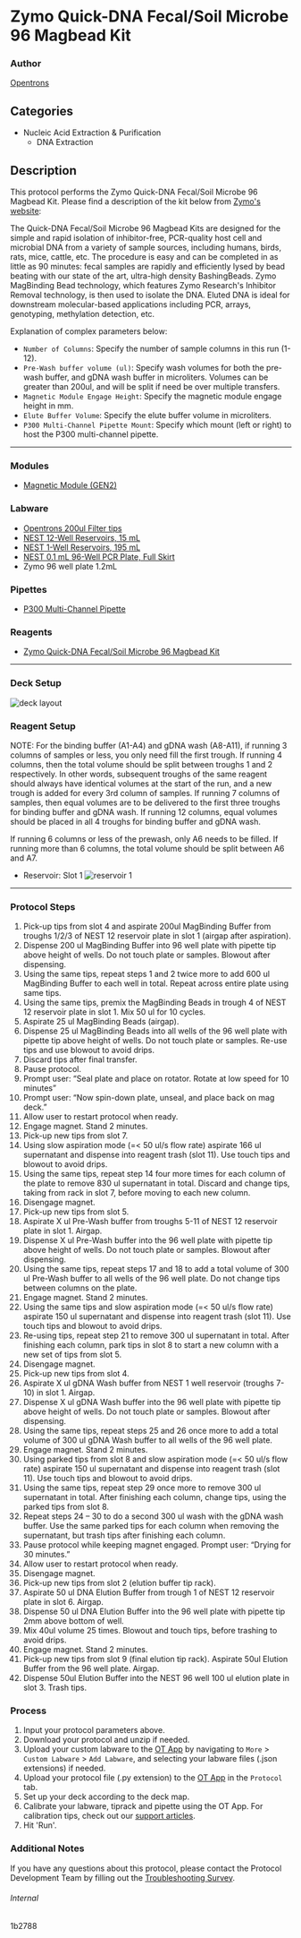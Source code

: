 # Zymo Quick-DNA Fecal/Soil Microbe 96 Magbead Kit

### Author
[Opentrons](https://opentrons.com/)

## Categories
* Nucleic Acid Extraction & Purification
	* DNA Extraction

## Description
This protocol performs the Zymo Quick-DNA Fecal/Soil Microbe 96 Magbead Kit. Please find a description of the kit below from [Zymo's website](https://www.zymoresearch.com/collections/quick-dna-fecal-soil-microbe-kits/products/quick-dna-fecal-soil-microbe-96-magbead-kit):

The Quick-DNA Fecal/Soil Microbe 96 Magbead Kits are designed for the simple and rapid isolation of inhibitor-free, PCR-quality host cell and microbial DNA from a variety of sample sources, including humans, birds, rats, mice, cattle, etc. The procedure is easy and can be completed in as little as 90 minutes: fecal samples are rapidly and efficiently lysed by bead beating with our state of the art, ultra-high density BashingBeads. Zymo MagBinding Bead technology, which features Zymo Research's Inhibitor Removal technology, is then used to isolate the DNA. Eluted DNA is ideal for downstream molecular-based applications including PCR, arrays, genotyping, methylation detection, etc.

Explanation of complex parameters below:
* `Number of Columns`: Specify the number of sample columns in this run (1-12).
* `Pre-Wash buffer volume (ul)`: Specify wash volumes for both the pre-wash buffer, and gDNA wash buffer in microliters. Volumes can be greater than 200ul, and will be split if need be over multiple transfers.
* `Magnetic Module Engage Height`: Specify the magnetic module engage height in mm.
* `Elute Buffer Volume`: Specify the elute buffer volume in microliters.
* `P300 Multi-Channel Pipette Mount`: Specify which mount (left or right) to host the P300 multi-channel pipette.

---

### Modules
* [Magnetic Module (GEN2)](https://shop.opentrons.com/collections/hardware-modules/products/magdeck)


### Labware
* [Opentrons 200ul Filter tips](https://shop.opentrons.com/universal-filter-tips/?_gl=1*tbwww1*_ga*MTM2NTEwNjE0OS4xNjIxMzYxMzU4*_ga_GNSMNLW4RY*MTY0ODQ5NzQ5OC44MTIuMS4xNjQ4NDk3NzMyLjA.&_ga=2.178485476.1131955611.1648475204-1365106149.1621361358)
* [NEST 12-Well Reservoirs, 15 mL](https://shop.opentrons.com/nest-12-well-reservoirs-15-ml/)
* [NEST 1-Well Reservoirs, 195 mL](https://shop.opentrons.com/nest-1-well-reservoirs-195-ml/)
* [NEST 0.1 mL 96-Well PCR Plate, Full Skirt](https://shop.opentrons.com/nest-0-1-ml-96-well-pcr-plate-full-skirt/)
* Zymo 96 well plate 1.2mL

### Pipettes
* [P300 Multi-Channel Pipette](https://shop.opentrons.com/8-channel-electronic-pipette/)


### Reagents
* [Zymo Quick-DNA Fecal/Soil Microbe 96 Magbead Kit](https://www.zymoresearch.com/collections/quick-dna-fecal-soil-microbe-kits/products/quick-dna-fecal-soil-microbe-96-magbead-kit)

---

### Deck Setup
![deck layout](https://opentrons-protocol-library-website.s3.amazonaws.com/custom-README-images/1b2788/Screen+Shot+2022-04-21+at+5.12.11+PM.png)

### Reagent Setup

NOTE: For the binding buffer (A1-A4) and gDNA wash (A8-A11), if running 3 columns of samples or less, you only need fill the first trough. If running 4 columns, then the total volume should be split between troughs 1 and 2 respectively. In other words, subsequent troughs of the same reagent should always have identical volumes at the start of the run, and a new trough is added for every 3rd column of samples. If running 7 columns of samples, then equal volumes are to be delivered to the first three troughs for binding buffer and gDNA wash. If running 12 columns, equal volumes should be placed in all 4 troughs for binding buffer and gDNA wash.

If running 6 columns or less of the prewash, only A6 needs to be filled. If running more than 6 columns, the total volume should be split between A6 and A7.

* Reservoir: Slot 1
![reservoir 1](https://opentrons-protocol-library-website.s3.amazonaws.com/custom-README-images/1b2788/Screen+Shot+2022-04-21+at+5.10.43+PM.png)


---

### Protocol Steps
1. Pick-up tips from slot 4 and aspirate 200ul MagBinding Buffer from troughs 1/2/3 of NEST 12 reservoir plate in slot 1 (airgap after aspiration).
2. Dispense 200 ul MagBinding Buffer into 96 well plate with pipette tip above height of wells. Do not touch plate or samples. Blowout after dispensing.
3. Using the same tips, repeat steps 1 and 2 twice more to add 600 ul MagBinding Buffer to each well in total. Repeat across entire plate using same tips.
4. Using the same tips, premix the MagBinding Beads in trough 4 of NEST 12 reservoir plate in slot 1. Mix 50 ul for 10 cycles.
5. Aspirate 25 ul MagBinding Beads (airgap).
6. Dispense 25 ul MagBinding Beads into all wells of the 96 well plate with pipette tip above height of wells. Do not touch plate or samples. Re-use tips and use blowout to avoid drips.
7. Discard tips after final transfer.
8. Pause protocol.
9. Prompt user: “Seal plate and place on rotator. Rotate at low speed for 10 minutes”
10. Prompt user: “Now spin-down plate, unseal, and place back on mag deck.”
11. Allow user to restart protocol when ready.
12. Engage magnet. Stand 2 minutes.
13. Pick-up new tips from slot 7.
14. Using slow aspiration mode (=< 50 ul/s flow rate) aspirate 166 ul supernatant and dispense into reagent trash (slot 11). Use touch tips and blowout to avoid drips.
15. Using the same tips, repeat step 14 four more times for each column of the plate to remove 830 ul supernatant in total. Discard and change tips, taking from rack in slot 7, before moving to each new column.
15. Disengage magnet.
16. Pick-up new tips from slot 5.
17. Aspirate X ul Pre-Wash buffer from troughs 5-11 of NEST 12 reservoir plate in slot 1. Airgap.
18. Dispense X ul Pre-Wash buffer into the 96 well plate with pipette tip above height of wells. Do not touch plate or samples. Blowout after dispensing.
19. Using the same tips, repeat steps 17 and 18 to add a total volume of 300 ul Pre-Wash buffer to all wells of the 96 well plate. Do not change tips between columns on the plate.
20. Engage magnet. Stand 2 minutes.
21. Using the same tips and slow aspiration mode (=< 50 ul/s flow rate) aspirate 150 ul supernatant and dispense into reagent trash (slot 11). Use touch tips and blowout to avoid drips.
22. Re-using tips, repeat step 21 to remove 300 ul supernatant in total. After finishing each column, park tips in slot 8 to start a new column with a new set of tips from slot 5.
23. Disengage magnet.
24. Pick-up new tips from slot 4.
25. Aspirate X ul gDNA Wash buffer from NEST 1 well reservoir (troughs 7-10) in slot 1. Airgap.
26. Dispense X ul gDNA Wash buffer into the 96 well plate with pipette tip above height of wells. Do not touch plate or samples. Blowout after dispensing.
27. Using the same tips, repeat steps 25 and 26 once more to add a total volume of 300 ul gDNA Wash buffer to all wells of the 96 well plate.
28. Engage magnet. Stand 2 minutes.
29. Using parked tips from slot 8 and slow aspiration mode (=< 50 ul/s flow rate) aspirate 150 ul supernatant and dispense into reagent trash (slot 11). Use touch tips and blowout to avoid drips.
30. Using the same tips, repeat step 29 once more to remove 300 ul supernatant in total. After finishing each column, change tips, using the parked tips from slot 8.
31. Repeat steps 24 – 30 to do a second 300 ul wash with the gDNA wash buffer. Use the same parked tips for each column when removing the supernatant, but trash tips after finishing each column.
32. Pause protocol while keeping magnet engaged. Prompt user: “Drying for 30 minutes.”
33. Allow user to restart protocol when ready.
34. Disengage magnet.
35. Pick-up new tips from slot 2 (elution buffer tip rack).
36. Aspirate 50 ul DNA Elution Buffer from trough 1 of NEST 12 reservoir plate in slot 6. Airgap.
37. Dispense 50 ul DNA Elution Buffer into the 96 well plate with pipette tip 2mm above bottom of well.
38. Mix 40ul volume 25 times. Blowout and touch tips, before trashing to avoid drips.
39. Engage magnet. Stand 2 minutes.
40. Pick-up new tips from slot 9 (final elution tip rack). Aspirate 50ul Elution Buffer from the 96 well plate. Airgap.
41. Dispense 50ul Elution Buffer into the NEST 96 well 100 ul elution plate in slot 3. Trash tips.

### Process
1. Input your protocol parameters above.
2. Download your protocol and unzip if needed.
3. Upload your custom labware to the [OT App](https://opentrons.com/ot-app) by navigating to `More` > `Custom Labware` > `Add Labware`, and selecting your labware files (.json extensions) if needed.
4. Upload your protocol file (.py extension) to the [OT App](https://opentrons.com/ot-app) in the `Protocol` tab.
5. Set up your deck according to the deck map.
6. Calibrate your labware, tiprack and pipette using the OT App. For calibration tips, check out our [support articles](https://support.opentrons.com/en/collections/1559720-guide-for-getting-started-with-the-ot-2).
7. Hit 'Run'.

### Additional Notes
If you have any questions about this protocol, please contact the Protocol Development Team by filling out the [Troubleshooting Survey](https://protocol-troubleshooting.paperform.co/).

###### Internal
1b2788
